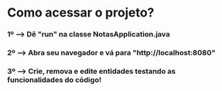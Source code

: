 # Como acessar o projeto?
### 1º --> Dê "run" na classe NotasApplication.java
### 2º --> Abra seu navegador e vá para "http://localhost:8080"
### 3º --> Crie, remova e edite entidades testando as funcionalidades do código!

